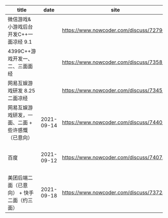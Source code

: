 | title | date | site | note |
| --- | --- | --- | --- |
| 微信游戏&小游戏后台开发C++一面凉经 9.1 |  | https://www.nowcoder.com/discuss/727968 |  |
| 4399C++游戏开发一、二、三面面经 |  | https://www.nowcoder.com/discuss/735850 | |
| 网易互娱游戏研发 8.25 二面凉经 |  | https://www.nowcoder.com/discuss/734534 | |
| 网易互娱游戏研发，一面、二面 + 些许感慨（已意向） | 2021-09-14 | https://www.nowcoder.com/discuss/744057 | |
| 百度 |  2021-09-12 |  https://www.nowcoder.com/discuss/740747 | 怎么这么多Mysql | |
| 美团后端二面（已意向） + 快手二面（约三面） | 2021-09-18 | https://www.nowcoder.com/discuss/737242 |  |